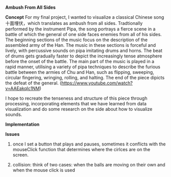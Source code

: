 **Ambush From All Sides**


**Concept**
For my final project, I wanted to visualize a classical Chinese song 十面埋伏，which translates as ambush from all sides. Tradtionally performed by the instrument Pipa, the song portrays a fierce scene in a battle of which the general of one side faces enemies from all of his sides. The beginning sections of the music focus on the description of the assembled army of the Han. The music in these sections is forceful and lively, with percussive sounds on pipa imitating drums and horns. The beat of drums gets gradually faster to depict the increasingly tense atmosphere before the onset of the battle. The main part of the music is played in a rapid manner, utilising a variety of pipa techniques to describe the furious battle between the armies of Chu and Han, such as flipping, sweeping, circular fingering, wringing, rolling, and halting. The end of the piece dipicts the defeat of the general. (https://www.youtube.com/watch?v=AAEakqIc1NM)

I hope to recreate the tenseness and structure of this piece through processing, incorporating elements that we have learned from data visualization and do some research on the side about how to visualize sounds. 


**Implementation**


**Issues**
1. once I set a button that plays and pauses, sometimes it conflicts with the mouseClick function that determines where the cirlces are on the screen. 

2. collision: think of two cases: when the balls are moving on their own and when the mouse click is used 
